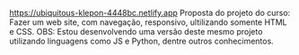 https://ubiquitous-klepon-4448bc.netlify.app
Proposta do projeto do curso: Fazer um web site, com navegação, responsivo, ultilizando somente HTML e CSS.
OBS: Estou desenvolvendo uma versão deste mesmo projeto utilizando linguagens como JS e Python, dentre outros conhecimentos.
